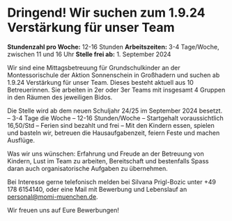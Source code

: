 # Dringend! Wir suchen zum 1.9.24 Verstärkung für unser Team


**Stundenzahl pro Woche:** 12-16 Stunden
**Arbeitszeiten:** 3-4 Tage/Woche, zwischen 11 und 16 Uhr
**Stelle frei ab:** 1. September 2024



Wir sind eine Mittagsbetreuung für Grundschulkinder an der Montessorischule der Aktion Sonnenschein in Großhadern und suchen ab 1.9.24 Verstärkung für unser Team.
Dieses besteht aktuell aus 10 Betreuerinnen. Sie arbeiten in 2er oder 3er Teams mit insgesamt 4 Gruppen in den Räumen des jeweiligen Bidos.

Die Stelle wird ab dem neuen Schuljahr 24/25 im September 2024 besetzt.
– 3-4 Tage die Woche
– 12-16 Stunden/Woche
– Startgehalt voraussichtlich 16,50/Std
– Ferien sind bezahlt und frei
– Mit den Kindern essen, spielen und basteln wir, betreuen die Hausaufgabenzeit, feiern Feste und machen Ausflüge.

Was wir uns wünschen: Erfahrung und Freude an der Betreuung von Kindern, Lust im Team zu arbeiten, Bereitschaft und bestenfalls Spass daran auch organisatorische Aufgaben zu übernehmen.

Bei Interesse gerne telefonisch melden bei Silvana Prigl-Bozic unter +49 178 6154140,
oder eine Mail mit Bewerbung und Lebenslauf an [personal@momi-muenchen.de](mailto:personal@momi-muenchen.de).

Wir freuen uns auf Eure Bewerbungen!
